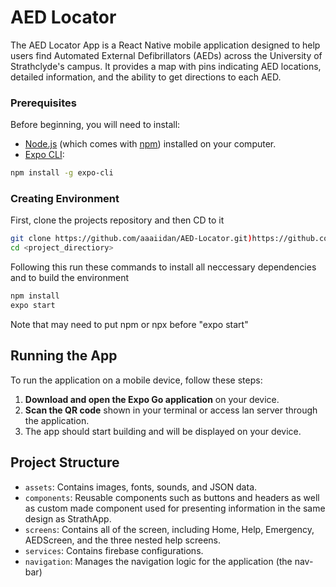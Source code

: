 # AED Locator
The AED Locator App is a React Native mobile application designed to help users find Automated External Defibrillators (AEDs) across the University of Strathclyde's campus. It provides a map with pins indicating AED locations, detailed information, and the ability to get directions to each AED.

### Prerequisites
Before beginning, you will need to install:

- [Node.js](https://nodejs.org/) (which comes with [npm](http://npmjs.com/)) installed on your computer.
- [Expo CLI](https://expo.dev/tools#cli):
```bash
npm install -g expo-cli
```
### Creating Environment
First, clone the projects repository and then CD to it
```bash
git clone https://github.com/aaaiidan/AED-Locator.git)https://github.com/aaaiidan/AED-Locator.git
cd <project_directiory>
```
Following this run these commands to install all neccessary dependencies and to build the environment
```bash
npm install
expo start
```
Note that may need to put npm or npx before "expo start"

## Running the App
To run the application on a mobile device, follow these steps:

1. **Download and open the Expo Go application** on your device.
2. **Scan the QR code** shown in your terminal or access lan server through the application.
3. The app should start building and will be displayed on your device.

## Project Structure

- `assets`: Contains images, fonts, sounds, and JSON data.
- `components`: Reusable components such as buttons and headers as well as custom made component used for presenting information in the same design as StrathApp.
- `screens`: Contains all of the screen, including Home, Help, Emergency, AEDScreen, and the three nested help screens.
- `services`: Contains firebase configurations.
- `navigation`: Manages the navigation logic for the application (the nav-bar)
